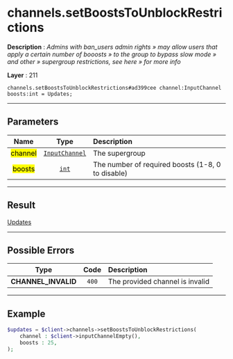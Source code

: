 # channels.setBoostsToUnblockRestrictions

**Description** : *Admins with ban_users admin rights » may allow users that apply a certain number of booosts » to the group to bypass slow mode » and other » supergroup restrictions, see here » for more info*

**Layer** : 211

```tl
channels.setBoostsToUnblockRestrictions#ad399cee channel:InputChannel boosts:int = Updates;
```

---

## Parameters

| Name | Type | Description |
| :---: | :---: | :--- |
| <mark>channel</mark> | [`InputChannel`](type/InputChannel) | The supergroup |
| <mark>boosts</mark> | [`int`](type/int) | The number of required boosts (1-8, 0 to disable) |

---

## Result

[Updates](type/Updates)

---

## Possible Errors

| Type | Code | Description |
| :---: | :---: | :--- |
| **CHANNEL_INVALID** | `400` | The provided channel is invalid |

---

## Example

```php
$updates = $client->channels->setBoostsToUnblockRestrictions(
	channel : $client->inputChannelEmpty(),
	boosts : 25,
);
```